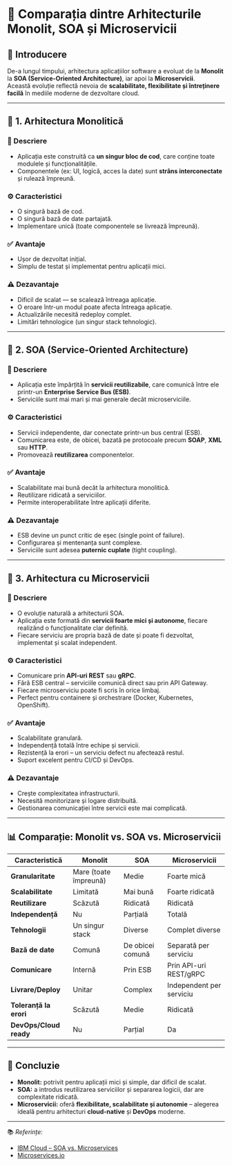 # 🧩 Comparația dintre Arhitecturile Monolit, SOA și Microservicii

## 🔹 Introducere
De-a lungul timpului, arhitectura aplicațiilor software a evoluat de la **Monolit** la **SOA (Service-Oriented Architecture)**, iar apoi la **Microservicii**.  
Această evoluție reflectă nevoia de **scalabilitate, flexibilitate și întreținere facilă** în mediile moderne de dezvoltare cloud.

---

## 🧱 1. Arhitectura Monolitică

### 🧩 Descriere
- Aplicația este construită ca **un singur bloc de cod**, care conține toate modulele și funcționalitățile.  
- Componentele (ex: UI, logică, acces la date) sunt **strâns interconectate** și rulează împreună.

### ⚙️ Caracteristici
- O singură bază de cod.  
- O singură bază de date partajată.  
- Implementare unică (toate componentele se livrează împreună).  

### ✅ Avantaje
- Ușor de dezvoltat inițial.  
- Simplu de testat și implementat pentru aplicații mici.  

### ⚠️ Dezavantaje
- Dificil de scalat — se scalează întreaga aplicație.  
- O eroare într-un modul poate afecta întreaga aplicație.  
- Actualizările necesită redeploy complet.  
- Limitări tehnologice (un singur stack tehnologic).

---

## 🧩 2. SOA (Service-Oriented Architecture)

### 🧠 Descriere
- Aplicația este împărțită în **servicii reutilizabile**, care comunică între ele printr-un **Enterprise Service Bus (ESB)**.  
- Serviciile sunt mai mari și mai generale decât microserviciile.

### ⚙️ Caracteristici
- Servicii independente, dar conectate printr-un bus central (ESB).  
- Comunicarea este, de obicei, bazată pe protocoale precum **SOAP**, **XML** sau **HTTP**.  
- Promovează **reutilizarea** componentelor.  

### ✅ Avantaje
- Scalabilitate mai bună decât la arhitectura monolitică.  
- Reutilizare ridicată a serviciilor.  
- Permite interoperabilitate între aplicații diferite.

### ⚠️ Dezavantaje
- ESB devine un punct critic de eșec (single point of failure).  
- Configurarea și mentenanța sunt complexe.  
- Serviciile sunt adesea **puternic cuplate** (tight coupling).  

---

## 🧩 3. Arhitectura cu Microservicii

### 🚀 Descriere
- O evoluție naturală a arhitecturii SOA.  
- Aplicația este formată din **servicii foarte mici și autonome**, fiecare realizând o funcționalitate clar definită.  
- Fiecare serviciu are propria bază de date și poate fi dezvoltat, implementat și scalat independent.

### ⚙️ Caracteristici
- Comunicare prin **API-uri REST** sau **gRPC**.  
- Fără ESB central – serviciile comunică direct sau prin API Gateway.  
- Fiecare microserviciu poate fi scris în orice limbaj.  
- Perfect pentru containere și orchestrare (Docker, Kubernetes, OpenShift).

### ✅ Avantaje
- Scalabilitate granulară.  
- Independență totală între echipe și servicii.  
- Rezistență la erori – un serviciu defect nu afectează restul.  
- Suport excelent pentru CI/CD și DevOps.  

### ⚠️ Dezavantaje
- Crește complexitatea infrastructurii.  
- Necesită monitorizare și logare distribuită.  
- Gestionarea comunicației între servicii este mai complicată.  

---

## 📊 Comparație: Monolit vs. SOA vs. Microservicii

| Caracteristică | Monolit | SOA | Microservicii |
|-----------------|----------|------|----------------|
| **Granularitate** | Mare (toate împreună) | Medie | Foarte mică |
| **Scalabilitate** | Limitată | Mai bună | Foarte ridicată |
| **Reutilizare** | Scăzută | Ridicată | Ridicată |
| **Independență** | Nu | Parțială | Totală |
| **Tehnologii** | Un singur stack | Diverse | Complet diverse |
| **Bază de date** | Comună | De obicei comună | Separată per serviciu |
| **Comunicare** | Internă | Prin ESB | Prin API-uri REST/gRPC |
| **Livrare/Deploy** | Unitar | Complex | Independent per serviciu |
| **Toleranță la erori** | Scăzută | Medie | Ridicată |
| **DevOps/Cloud ready** | Nu | Parțial | Da |

---

## 🧭 Concluzie

- **Monolit:** potrivit pentru aplicații mici și simple, dar dificil de scalat.  
- **SOA:** a introdus reutilizarea serviciilor și separarea logicii, dar are complexitate ridicată.  
- **Microservicii:** oferă **flexibilitate, scalabilitate și autonomie** – alegerea ideală pentru arhitecturi **cloud-native** și **DevOps** moderne.

---

📚 *Referințe:*  
- [IBM Cloud – SOA vs. Microservices](https://www.ibm.com/cloud/learn/soa-vs-microservices)  
- [Microservices.io](https://microservices.io/patterns/microservices.html)
